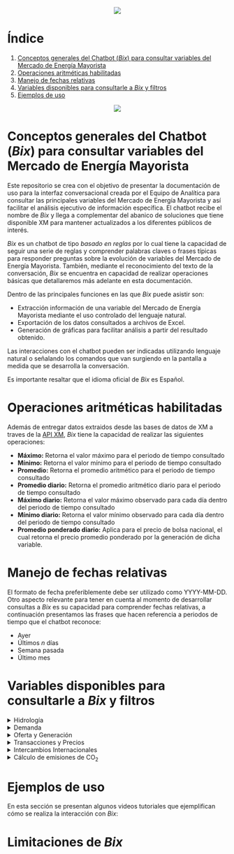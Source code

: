 
<p align="center"> 
<img src="https://user-images.githubusercontent.com/69567089/132707858-021aeaf4-8cf9-44e9-b4d3-0350b60418de.png">
</p> 


# Índice
1. [Conceptos generales del Chatbot (_Bix_) para consultar variables del Mercado de Energía Mayorista](#section1)
2. [Operaciones aritméticas habilitadas](#section2)
4. [Manejo de fechas relativas](#section3)
5. [Variables disponibles para consultarle a _Bix_ y filtros](#section4)
6. [Ejemplos de uso](#section5)


<p align="center"> 
<img src="https://user-images.githubusercontent.com/69567089/134450647-54c1e086-7069-4b6f-8cb3-8e79018fb882.png">
</p> 

<a id='section1'></a>
# Conceptos generales del Chatbot (_Bix_) para consultar variables del Mercado de Energía Mayorista
Este repositorio se crea con el objetivo de presentar la documentación de uso para la interfaz conversacional creada por el Equipo de Analítica para consultar las principales variables del Mercado de Energía Mayorista y así facilitar el análisis ejecutivo de información específica. El chatbot recibe el nombre de _Bix_ y llega a complementar del abanico de soluciones que tiene disponible XM para mantener actualizados a los diferentes públicos de interés. 

_Bix_ es un chatbot de tipo _basado en reglas_ por lo cual tiene la capacidad de seguir una serie de reglas y comprender palabras claves o frases típicas para responder preguntas sobre la evolución de variables del Mercado de Energía Mayorista. También, mediante el reconocimiento del texto de la conversación, _Bix_ se encuentra en capacidad de realizar operaciones básicas que detallaremos más adelante en esta documentación.

Dentro de las principales funciones en las que _Bix_ puede asistir son:

* Extracción información de una variable del Mercado de Energía Mayorista mediante el uso controlado del lenguaje natural.
* Exportación de los datos consultados a archivos de Excel.
* Generación de gráficas para facilitar análisis a partir del resultado obtenido.

Las interacciones con el chatbot pueden ser indicadas utilizando lenguaje natural o señalando los comandos que van surgiendo en la pantalla a medida que se desarrolla la conversación.

Es importante resaltar que el idioma oficial de _Bix_ es Español.

<a id='section2'></a>
# Operaciones aritméticas habilitadas

Además de entregar datos extraidos desde las bases de datos de XM a traves de la [API XM](https://github.com/EquipoAnaliticaXM/API_XM), _Bix_ tiene la capacidad de realizar las siguientes operaciones:

* **Máximo:** Retorna el valor máximo para el periodo de tiempo consultado
* **Mínimo:** Retorna el valor mínimo para el periodo de tiempo consultado
* **Promedio:** Retorna el promedio aritmético para el periodo de tiempo consultado
* **Promedio diario:** Retorna el promedio aritmético diario para el periodo de tiempo consultado
* **Máximo diario:** Retorna el valor máximo observado para cada día dentro del periodo de tiempo consultado
* **Mínimo diario:** Retorna el valor mínimo observado para cada día dentro del periodo de tiempo consultado
* **Promedio ponderado diario:** Aplica para el precio de bolsa nacional, el cual retorna el precio promedio ponderado por la generación de dicha variable.

<a id='section3'></a>
# Manejo de fechas relativas

El formato de fecha preferiblemente debe ser utilizado como YYYY-MM-DD. Otro aspecto relevante para tener en cuenta al momento de desarrollar consultas a _Bix_ es su capacidad para comprender fechas relativas, a continuación presentamos las frases que hacen referencia a periodos de tiempo que el chatbot reconoce:

* Ayer
* Últimos _n_ días
* Semana pasada
* Último mes

<a id='section4'></a>
# Variables disponibles para consultarle a _Bix_ y filtros

<details>
<summary>Hidrología</summary>
<ul>
<li>Aporte hídricos en energía</li> 
  <b>Opciones de consulta por:</b> 
    <ul><li>[x] Sistema </li><li>[x] Río</li></ul>
<li>Capacidad Útil energía por embalse</li>
  <b>Opciones de consulta por:</b> 
    <ul><li>[x] Sistema </li><li>[x] Embalse</li></ul>
<li>Media Histórica por Rio</li>
   <b>Opciones de consulta por:</b> 
    <ul><li>[x] Sistema </li><li>[x] Río</li></ul>
<li>Volumen Útil</li>
   <b>Opciones de consulta por:</b> 
    <ul><li>[x] Sistema </li><li>[x] Embalse</li></ul>
</ul>
</details>

<details>
<summary>Demanda</summary>
<ul>
<li>Demanda Comercial</li>
  <b>Opciones de consulta por:</b> 
    <ul><li>[x] Sistema </li><li>[x] Agente</li></ul>
<li>Demanda Comercial No Regulada</li>
  <b>Opciones de consulta por:</b> 
    <ul><li>[x] Sistema </li><li>[x] Agente</li></ul>
<li>Demanda Comercial Regulada</li>
  <b>Opciones de consulta por:</b> 
    <ul><li>[x] Sistema </li><li>[x] Agente</li></ul>
<li>Demanda del SIN</li>
</ul>
</details>

<details>
<summary>Oferta y Generación</summary>
<ul>
<li>Capacidad Efectiva Neta por recurso</li>
<li>Consumo combustible por recurso</li>
<li>Disponibilidad Real por recurso</li>
<li>Generación Fuera de Mérito por recurso</li>
<li>Generación Programada Redespacho por recurso</li>
<li>Generación Real</li>
  <b>Opciones de consulta por:</b> 
    <ul><li>[x] Sistema </li><li>[x] Recurso</li></ul>
</ul>
</details>

<details>
<summary>Transacciones y Precios</summary>
<ul>
<li>DDV Contratada por recurso</li>
<li>Desviaciones al programa de generación por recurso</li>
<li>MC</li>
<li>Obligaciones de Energía Firme por recurso</li>
<li>Precio de Bolsa Nacional</li>
<li>Precio de Escasez de Activación</li>
<li>Precio de Oferta del Despacho</li>
<li>Precio Promedio Contratos No Regulados </li>
<li>Precio Promedio Contratos Regulados</li>
<li>Remuneración Real Individual Diaria del Cargo por Confiabilidad</li>
<li>Restricciones Aliviadas</li>
</ul>
</details>

<details>
<summary>Intercambios Internacionales</summary>
<ul>
<li> Importaciones en Energía </li>
<li> Exportaciones en Energía </li> 
</ul>
</details>

<details>
<summary>Cálculo de emisiones de CO<sub>2</sub></summary>
<ul>
<li> Emisiones de CO<sub>2</sub>eq </li>
</ul>
</details>

<a id='section5'></a>
# Ejemplos de uso

En esta sección se presentan algunos videos tutoriales que ejemplifican cómo se realiza la interacción con _Bix_:



<a id='section6'></a>
# Limitaciones de _Bix_


